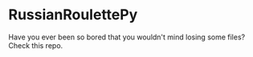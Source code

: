 # RussianRoulettePy

Have you ever been so bored that you wouldn't mind losing some files? Check this repo.
